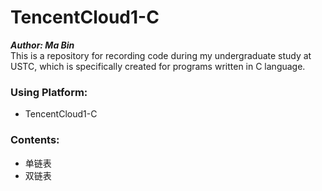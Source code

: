 # TencentCloud1-C
***Author: Ma Bin***   
This is a repository for recording code during my undergraduate study at USTC, which is specifically created for programs written in C language.

### Using Platform:
- TencentCloud1-C

### Contents:
- 单链表
- 双链表
